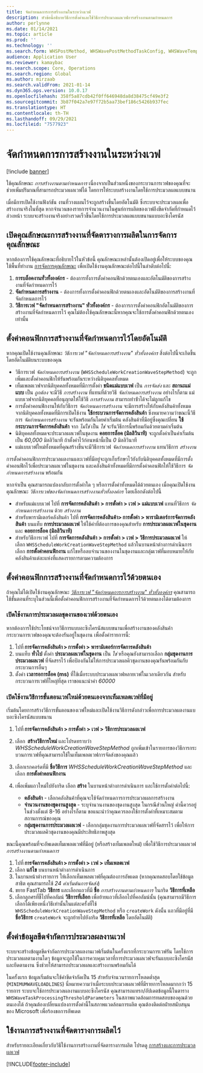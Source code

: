 ```yaml
---
title: จัดกำหนดการการสร้างงานในระหว่างเวฟ
description: หัวข้อนี้อธิบายวิธีการตั้งค่าและใช้วิธีการประมวลผลเวฟการสร้างงานตามกำหนดการ
author: perlynne
ms.date: 01/14/2021
ms.topic: article
ms.prod: ''
ms.technology: ''
ms.search.form: WHSPostMethod, WHSWavePostMethodTaskConfig, WHSWaveTemplateTable, WHSParameters, WHSWaveTableListPage, WHSWorkTableListPage, WHSWorkTable, BatchJobEnhanced, WHSPlannedWorkOrder
audience: Application User
ms.reviewer: kamaybac
ms.search.scope: Core, Operations
ms.search.region: Global
ms.author: mirzaab
ms.search.validFrom: 2021-01-14
ms.dyn365.ops.version: 10.0.17
ms.openlocfilehash: 358f5a87cdb42f0ff646948da8d38475cf49e3f2
ms.sourcegitcommit: 3b87f042a7e97f72b5aa73bef186c5426b937fec
ms.translationtype: HT
ms.contentlocale: th-TH
ms.lasthandoff: 09/29/2021
ms.locfileid: "7577923"
---
```

# <a name="schedule-work-creation-during-wave"></a>จัดกำหนดการการสร้างงานในระหว่างเวฟ

[!include [banner](../../includes/banner.md)]

ใช้คุณลักษณะ *การสร้างงานตามกำหนดการ* เนื่องจากเป็นส่วนหนึ่งของกระบวนการเวฟของคุณที่จะช่วยเพิ่มปริมาณที่สามารถประมวลผลเวฟได้ โดยการให้ระบบสร้างงานโดยใช้การประมวลผลแบบขนาน

เมื่อมีการเปิดใช้งานฟังก์ชัน งานที่วางแผนไว้จะถูกสร้างขึ้นโดยอัตโนมัติ ซึ่งระบบจะประมวลผลเพื่อสร้างงานจริงในที่สุด หากจํานวนของรายการจํานวนงานในศูนย์การผลิตของเวฟถึงขีดจำกัดที่กำหนดไว้ล่วงหน้า ระบบจะสร้างงานจริงอย่างรวดเร็วขึ้นโดยใช้การประมวลผลแบบขนานแบบอะซิงโครนัส

## <a name="turn-on-the-scheduled-work-creation-features-in-feature-management"></a>เปิดคุณลักษณะการสร้างงานที่จัดตารางการผลิตในการจัดการคุณลักษณะ

หากต้องการใช้คุณลักษณะที่อธิบายไว้ในหัวข้อนี้ คุณลักษณะเหล่านั้นต้องเปิดอยู่เพื่อให้ระบบของคุณ ใช้พื้นที่ทำงาน [การจัดการคุณลักษณะ](../../fin-ops-core/fin-ops/get-started/feature-management/feature-management-overview.md) เพื่อเปิดใช้งานคุณลักษณะต่อไปนี้ในลำดับต่อไปนี้:

1. **การบล็อคงานทั่วทั้งองค์กร** - ต้องการทั้งการตั้งค่าคอนฟิกด้วยตนเองและอัตโนมัติของการสร้างงานที่จัดกําหนดการไว้
1. **จัดกำหนดการสร้างงาน** - ต้องการทั้งการตั้งค่าคอนฟิกด้วยตนเองและอัตโนมัติของการสร้างงานที่จัดกําหนดการไว้
1. **วิธีการเวฟ "จัดกำหนดการสร้างงาน" ทั่วทั้งองค์กร** - ต้องการการตั้งค่าคอนฟิกอัตโนมัติของการสร้างงานที่จัดกําหนดการไว้ คุณไม่ต้องใช้คุณลักษณะนี้หากคุณจะใช้การตั้งค่าคอนฟิกด้วยตนเองเท่านั้น

<a name="Auto-enable-schedule-work-creation"></a>

## <a name="automatically-configure-scheduled-work-creation"></a>ตั้งค่าคอนฟิกการสร้างงานที่จัดกําหนดการไว้โดยอัตโนมัติ

หากคุณเปิดใช้งานคุณลักษณะ *วิธีการเวฟ "จัดกำหนดการสร้างงาน" ทั่วทั้งองค์กร* สิ่งต่อไปนี้จะเกิดขึ้นโดยอัตโนมัติบนระบบของคุณ

- วิธีการเวฟ *จัดกำหนดการสร้างงาน* (`WHSScheduleWorkCreationWaveStepMethod`) จะถูกเพิ่มและตั้งค่าคอนฟิกให้รันพร้อมกันระหว่างนิติบุคคลทั้งหมด
- เท็มเพลตเวฟจากนิติบุคคลทั้งหมดที่มีการตั้งค่า **ชนิดแม่แบบเวฟ** เป็น *การจัดส่ง* และ **สถานะแม่แบบ** เป็น *ถูกต้อง* จะมีวิธี *การสร้างงาน* ที่แทนที่ด้วยวิธี *จัดกำหนดการสร้างงาน* อย่างไรก็ตาม แม่แบบเวฟจากนิติบุคคลที่อนุญาตให้ใช้วิธี *การสร้างงาน* สามารถทําซ้ําได้จะไม่ถูกแก้ไข
- การตั้งค่าคอนฟิกงานให้กับวิธีการ *จัดกำหนดการสร้างงาน* จะมีการสร้างให้กับคลังสินค้าทั้งหมดจากนิติบุคคลทั้งหมดที่มีการเปิดใช้งาน **ใช้กระบวนการจัดการคลังสินค้า** ซึ่งหมายความว่าขณะนี้วิธีการ *จัดกำหนดการสร้างงาน* จะรันพร้อมกันโดยค่าเริ่มต้น คลังสินค้าที่มีอยู่ซึ่งคุณเปลี่ยน **ใช้กระบวนการจัดการคลังสินค้า** จาก *ไม่ใช่* เป็น *ใช่* จะรันวิธีการนี้พร้อมกันด้วยตามค่าเริ่มต้น
- นิติบุคคลทั้งหมดจะประมวลผลเวฟในชุดงาน **คอยการล็อค (มิลลิวินาที)** จะถูกตั้งค่าเป็นค่าเริ่มต้นเป็น *60,000* มิลลิวินาที ถ้าตั้งค่าไว้ก่อนหน้านี้เป็น *0* มิลลิวินาที
- แม่แบบเวฟใหม่ทั้งหมดที่คุณสร้างขึ้นจะมีวิธีการเวฟ *จัดกำหนดการสร้างงาน* แทนวิธีการ *สร้างงาน*

การตั้งค่าคอนฟิกการประมวลผลงานและเวฟที่มีอยู่จะถูกเก็บรักษาไว้ยังกับนิติบุคคลทั้งหมดที่มีการตั้งค่าคอนฟิกไว้เพื่อประมวลผลเวฟในชุดงาน และคลังสินค้าทั้งหมดที่มีการตั้งค่าคอนฟิกให้ใช้วิธีการ *จัดกำหนดการสร้างงาน* พร้อมกัน

หากจําเป็น คุณสามารถแปลงกลับการตั้งค่าใด ๆ หรือการตั้งค่าทั้งหมดได้ด้วยตนเอง เมื่อคุณเปิดใช้งานคุณลักษณะ *วิธีการเวฟของจัดกำหนดการสร้างงานทั่วทั้งองค์กร* โดยเลือกดังต่อไปนี้

- สำหรับแม่แบบเวฟ ไปที่ **การจัดการคลังสินค้า \> การตั้งค่า \> เวฟ \> แม่แบบเวฟ** แทนที่วิธีการ *จัดกำหนดการสร้างงาน* ด้วย *สร้างงาน*
- สำหรับพารามิเตอร์คลังสินค้า ไปที่ **การจัดการคลังสินค้า\> การตั้งค่า \> พารามิเตอร์การจัดการคลังสินค้า** บนแท็บ **การประมวลผลเวฟ** ให้ใช้ค่าที่ต้องการของคุณสำหรับ **การประมวลผลเวฟในชุดงาน** และ **คอยการล็อค (มิลลิวินาที)**
- สำหรับวิธีการเวฟ ไปที่ **การจัดการคลังสินค้า \> การตั้งค่า \> เวฟ \> วิธีการประมวลผลเวฟ** ให้เลือก `WHSScheduleWorkCreationWaveStepMethod` แล้วในบานหน้าต่างการดำเนินการ เลือก **การตั้งค่าคอนฟิกงาน** แก้ไขหรือลบจํานวนของงานในชุดงานและกลุ่มเวฟที่มอบหมายให้กับคลังสินค้าแต่ละแห่งที่แสดงรายการตามความต้องการ

## <a name="manually-configure-scheduled-work-creation"></a>ตั้งค่าคอนฟิกการสร้างงานที่จัดกําหนดการไว้ด้วยตนเอง

ถ้าคุณไม่ได้เปิดใช้งานคุณลักษณะ [*วิธีการเวฟ "จัดกําหนดการการสร้างงาน" ทั่วทั้งองค์กร*](#Auto-enable-schedule-work-creation) คุณสามารถใช้ขั้นตอนที่ระบุในส่วนนี้เพื่อตั้งค่าคอนฟิกการสร้างงานที่จัดกําหนดการไว้ด้วยตนเองได้ตามต้องการ

### <a name="manually-enable-batch-processing-of-waves"></a>เปิดใช้งานการประมวลผลชุดงานของเวฟด้วยตนเอง

หากต้องการใช้ประโยชน์จากวิธีการแบบอะซิงโครนัสแบบขนานเพื่อสร้างงานของคลังสินค้า กระบวนการเวฟของคุณจะต้องรันอยู่ในชุดงาน เพื่อตั้งค่ารายการนี้:

1. ไปที่ **การจัดการคลังสินค้า \> การตั้งค่า \> พารามิเตอร์การจัดการคลังสินค้า**
1. บนแท็บ **ทั่วไป** ตั้งค่า **ประมวลผลเวฟในชุดงาน** เป็น *ใช่* หรือคุณยังสามารถเลือก **กลุ่มชุดงานการประมวลผลเวฟ** ที่จัดสรรไว้ เพื่อป้องกันไม่ให้การประมวลผลคิวชุดงานของคุณรันพร้อมกันกับกระบวนการอื่นๆ
1. ตั้งค่า **เวลารอการล็อค (ms)** ที่ใช้เมื่อระบบประมวลผลเวฟหลายเวฟในเวลาเดียวกัน สำหรับกระบวนการเวฟที่ใหญ่ที่สุด เราขอแนะนำค่า *60000*

### <a name="manually-enable-the-new-wave-step-method-for-existing-wave-templates"></a>เปิดใช้งานวิธีการขั้นตอนเวฟใหม่ด้วยตนเองจากเท็มเพลตเวฟที่มีอยู่

เริ่มต้นโดยการสร้างวิธีการขั้นตอนของเวฟใหม่และเปิดใช้งานวิธีการดังกล่าวเพื่อการประมวลผลงานแบบอะซิงโครนัสแบบขนาน

1. ไปที่ **การจัดการคลังสินค้า \> การตั้งค่า \> เวฟ \> วิธีการประมวลผลเวฟ**
1. เลือก  **สร้างวิธีการใหม่** และโปรดทราบว่า *WHSScheduleWorkCreationWaveStepMethod* ถูกเพิ่มเข้าในรายการของวิธีการกระบวนการเวฟที่คุณสามารถใช้ในเท็มเพลตเวฟการจัดส่งของคุณแล้ว
1. เลือกเรกคอร์ดที่มี **ชื่อวิธีการ** *WHSScheduleWorkCreationWaveStepMethod* และเลือก **การตั้งค่าคอนฟิกงาน**
1. เพื่อเพิ่มแถวใหม่ไปยังกริด เลือก **สร้าง** ในบานหน้าต่างการดำเนินการ และใช้การตั้งค่าต่อไปนี้:

    - **คลังสินค้า** - เลือกคลังสินค้าที่คุณจะใช้จัดกำหนดการการประมวลผลการสร้างงาน
    - **จํานวนงานของชุดงานสูงสุด** - ระบุจํานวนงานของชุดงานสูงสุด ในกรณีส่วนใหญ่ ค่านี้ควรอยู่ในช่วงตั้งแต่ 8-16 อย่างไรก็ตาม ขอแนะนำว่าคุณควรลองใช้การตั้งค่าที่เหมาะสมตามสถานการณ์ของคุณ
    - **กลุ่มชุดงานการประมวลผลเวฟ** - เลือกกลุ่มชุดงานการประมวลผลเวฟที่จัดสรรไว้ เพื่อให้การประมวลผลคิวชุดงานของคุณมีประสิทธิภาพสูงสุด

ขณะนี้คุณพร้อมที่จะอัพเดตเท็มเพลตเวฟที่มีอยู่ (หรือสร้างเท็มเพลตใหม่) เพื่อใช้วิธีการประมวลผลเวฟ *การสร้างงานตามกำหนดการ*

1. ไปที่ **การจัดการคลังสินค้า \> การตั้งค่า \> เวฟ \> เท็มเพลตเวฟ**
1. เลือก **แก้ไข** บนบานหน้าต่างการดำเนินการ
1. ในบานหน้าต่างรายการ ให้เลือกเท็มเพลตเวฟที่คุณต้องการอัพเดต (หากคุณทดสอบโดยใช้ข้อมูลสาธิต คุณสามารถใช้ *24 ค่าเริ่มต้นการจัดส่ง*)
1. ขยาย FastTab **วิธีการ** และเลือกแถวที่มี **ชื่อ** *การสร้างงานตามกำหนดการ* ในกริด **วิธีการที่เหลือ**
1. เลือกลูกศรที่ชี้ไปที่คอลัมน์ **วิธีการที่เลือก** เพื่อย้ายแถวที่เลือกไปที่คอลัมน์นั้น (คุณสามารถมีวิธีการเลือกได้เพียงหนึ่งวิธีเท่านั้นในแต่ละครั้งที่ใช้ `WHSScheduleWorkCreationWaveStepMethod` หรือ `createWork` ดังนั้น แถวที่มีอยู่ที่มี **ชื่อวิธีการ** `createWork` จะถูกย้ายไปยังกริด **วิธีการที่เหลือ** โดยอัตโนมัติ)

## <a name="set-wave-task-processing-threshold-data"></a>ตั้งค่าข้อมูลขีดจำกัดการประมวลผลงานเวฟ

ระบบจะสร้างข้อมูลขีดจำกัดการประมวลผลงานเวฟเริ่มต้นในครั้งแรกที่กระบวนการเวฟรัน โดยใช้การประมวลผลตามงานใดๆ ข้อมูลจะถูกใช้ในการควบคุมเวลาที่การประมวลผลเวฟจะรันแบบอะซิงโครนัสและยึดตามงาน ซึ่งช่วยให้สามารถประมวลผลและสร้างงานพร้อมกันได้

ในครั้งแรก ข้อมูลเริ่มต้นจะใช้ค่าขีดจำกัดเป็น 15 สำหรับจํานวนรายการโหลดต่ำสุด (`MINIMUMWAVELOADLINES`) นี่หมายความว่าเมื่อระบบประมวลผลเวฟที่มีรายการโหลดมากกว่า 15 รายการ ระบบจะใช้การประมวลผลงานแบบอะซิงโครนัส คุณสามารถแทรก/อัปเดตข้อมูลนี้ในตาราง `WHSWaveTaskProcessingThresholdParameters` ในสภาพแวดล้อมการทดสอบของคุณด้วยตนเองได้ ถ้าคุณต้องเปลี่ยนแปลงการตั้งค่านี้ในสภาพแวดล้อมการผลิต คุณต้องติดต่อฝ่ายสนับสนุนของ Microsoft เพื่อร้องขอการอัพเดต

## <a name="work-with-the-scheduled-work-creation"></a>ใช้งานการสร้างงานที่จัดตารางการผลิตไว้

สำหรับรายละเอียดเกี่ยวกับวิธีใช้งานการสร้างงานที่จัดตารางการผลิต โปรดดู [การสร้างและการประมวลผลเวฟ](wave-processing.md) 


[!INCLUDE[footer-include](../../includes/footer-banner.md)]

